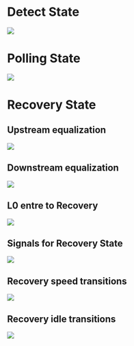 # Detect State
![](state_machines/detect.jpeg)
# Polling State
![](state_machines/polling.jpeg)
# Recovery State
## Upstream equalization
![](state_machines/Upstream_equalization.jpeg)
## Downstream equalization
![](state_machines/Downstrem_equalization.jpeg)

## L0 entre to Recovery
![](state_machines/rec_lock.jpeg)

## Signals for Recovery State
![](state_machines/rec_signal.jpeg)

## Recovery speed transitions
![](state_machines/rec_speed.jpeg)


## Recovery idle transitions
![](state_machines/rec_idle.jpeg)
